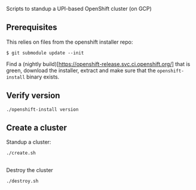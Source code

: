 Scripts to standup a UPI-based OpenShift cluster (on GCP)

## Prerequisites

This relies on files from the openshift installer repo:

	$ git submodule update --init

Find a (nightly
build)[https://openshift-release.svc.ci.openshift.org/] that is green,
download the installer, extract and make sure that the `openshift-install`
binary exists.

## Verify version

	./openshift-install version

## Create a cluster

Standup a cluster:

	./create.sh

##

Destroy the cluster

	./destroy.sh
